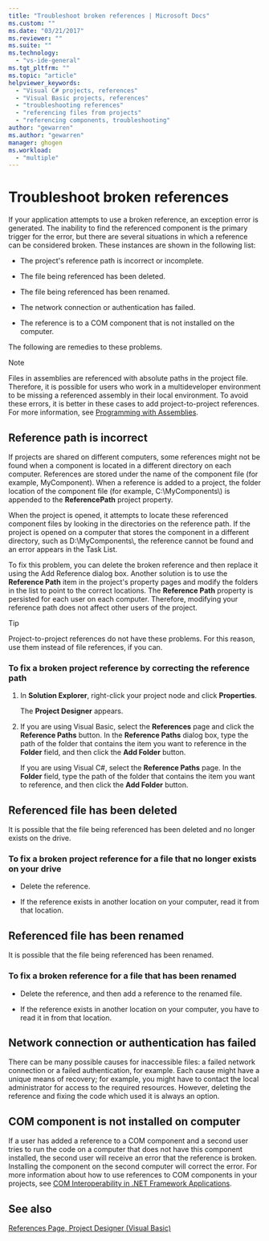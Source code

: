 ```yaml
---
title: "Troubleshoot broken references | Microsoft Docs"
ms.custom: ""
ms.date: "03/21/2017"
ms.reviewer: ""
ms.suite: ""
ms.technology: 
  - "vs-ide-general"
ms.tgt_pltfrm: ""
ms.topic: "article"
helpviewer_keywords: 
  - "Visual C# projects, references"
  - "Visual Basic projects, references"
  - "troubleshooting references"
  - "referencing files from projects"
  - "referencing components, troubleshooting"
author: "gewarren"
ms.author: "gewarren"
manager: ghogen
ms.workload: 
  - "multiple"
---
```

# Troubleshoot broken references

If your application attempts to use a broken reference, an exception error is generated. The inability to find the referenced component is the primary trigger for the error, but there are several situations in which a reference can be considered broken. These instances are shown in the following list:

- The project's reference path is incorrect or incomplete.

- The file being referenced has been deleted.

- The file being referenced has been renamed.

- The network connection or authentication has failed.

- The reference is to a COM component that is not installed on the computer.

The following are remedies to these problems.

> [!NOTE]
> Files in assemblies are referenced with absolute paths in the project file. Therefore, it is possible for users who work in a multideveloper environment to be missing a referenced assembly in their local environment. To avoid these errors, it is better in these cases to add project-to-project references. For more information, see [Programming with Assemblies](/dotnet/framework/app-domains/programming-with-assemblies).

## Reference path is incorrect

If projects are shared on different computers, some references might not be found when a component is located in a different directory on each computer. References are stored under the name of the component file (for example, MyComponent). When a reference is added to a project, the folder location of the component file (for example, C:\MyComponents\\) is appended to the **ReferencePath** project property.

When the project is opened, it attempts to locate these referenced component files by looking in the directories on the reference path. If the project is opened on a computer that stores the component in a different directory, such as D:\MyComponents\\, the reference cannot be found and an error appears in the Task List.

To fix this problem, you can delete the broken reference and then replace it using the Add Reference dialog box. Another solution is to use the **Reference Path** item in the project's property pages and modify the folders in the list to point to the correct locations. The **Reference Path** property is persisted for each user on each computer. Therefore, modifying your reference path does not affect other users of the project.

> [!TIP]
> Project-to-project references do not have these problems. For this reason, use them instead of file references, if you can.

### To fix a broken project reference by correcting the reference path

1. In **Solution Explorer**, right-click your project node and click **Properties**.

   The **Project Designer** appears.

1. If you are using Visual Basic, select the **References** page and click the **Reference Paths** button. In the **Reference Paths** dialog box, type the path of the folder that contains the item you want to reference in the **Folder** field, and then click the **Add Folder** button.

    If you are using Visual C#, select the **Reference Paths** page. In the **Folder** field, type the path of the folder that contains the item you want to reference, and then click the **Add Folder** button.

## Referenced file has been deleted

It is possible that the file being referenced has been deleted and no longer exists on the drive.

### To fix a broken project reference for a file that no longer exists on your drive

- Delete the reference.

- If the reference exists in another location on your computer, read it from that location.

## Referenced file has been renamed

It is possible that the file being referenced has been renamed.

### To fix a broken reference for a file that has been renamed

- Delete the reference, and then add a reference to the renamed file.

- If the reference exists in another location on your computer, you have to read it in from that location.

## Network connection or authentication has failed

There can be many possible causes for inaccessible files: a failed network connection or a failed authentication, for example. Each cause might have a unique means of recovery; for example, you might have to contact the local administrator for access to the required resources. However, deleting the reference and fixing the code which used it is always an option.

## COM component is not installed on computer

If a user has added a reference to a COM component and a second user tries to run the code on a computer that does not have this component installed, the second user will receive an error that the reference is broken. Installing the component on the second computer will correct the error. For more information about how to use references to COM components in your projects, see [COM Interoperability in .NET Framework Applications](/dotnet/visual-basic/programming-guide/com-interop/com-interoperability-in-net-framework-applications).

## See also

[References Page, Project Designer (Visual Basic)](../ide/reference/references-page-project-designer-visual-basic.md)
